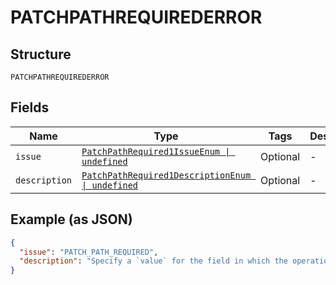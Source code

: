 
# PATCHPATHREQUIREDERROR

## Structure

`PATCHPATHREQUIREDERROR`

## Fields

| Name | Type | Tags | Description |
|  --- | --- | --- | --- |
| `issue` | [`PatchPathRequired1IssueEnum \| undefined`](../../doc/models/patch-path-required-1-issue-enum.md) | Optional | - |
| `description` | [`PatchPathRequired1DescriptionEnum \| undefined`](../../doc/models/patch-path-required-1-description-enum.md) | Optional | - |

## Example (as JSON)

```json
{
  "issue": "PATCH_PATH_REQUIRED",
  "description": "Specify a `value` for the field in which the operation needs to be performed."
}
```

